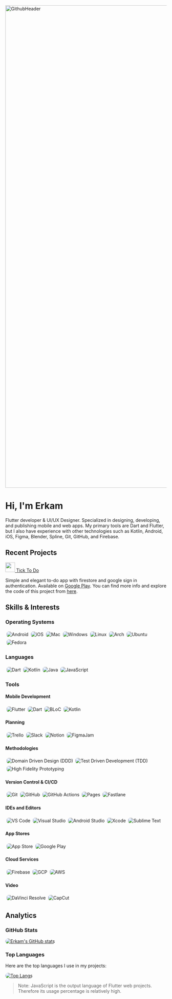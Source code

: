 <img width="1500" alt="GithubHeader" src="https://user-images.githubusercontent.com/62347408/147595828-50e52306-35c9-4fb9-99f4-f9c361b2d150.png">

<h1>Hi, I'm Erkam</h1>
<p>Flutter developer & UI/UX Designer. Specialized in designing, developing, and publishing mobile and web apps. My primary tools are Dart and Flutter, but I also have experience with other technologies such as Kotlin, Android, iOS, Figma, Blender, Spline, Git, GitHub, and Firebase.</p>

<h2>Recent Projects</h2>
<a href="https://github.com/erkam-dev/tick_to_do">
    <img src="https://github.com/erkam-dev/tick_to_do/assets/62347408/b32605fb-19ac-48a7-9c22-a62b92043e18" style="width:30px; height: 30px">
    Tick To Do
</a>

<p>Simple and elegant to-do app with firestore and google sign in authentication. Available on <a href="https://play.google.com/store/apps/details?id=com.mehmeterkam.tick_to_do">Google Play</a>. You can find more info and explore the code of this project from <a href="https://github.com/erkam-dev/tick_to_do">here</a>.</p>

<h2>Skills & Interests</h2>
<h3>Operating Systems</h3>
<div style="display: flex; flex-wrap: wrap;">
    <img src="https://img.shields.io/badge/Android-ADDC84?style=for-the-badge&logo=android&logoColor=darkgreen" alt="Android" style="border-radius:10px; padding: 4px">
    <img src="https://img.shields.io/badge/iOS-000000?style=for-the-badge&logo=apple&logoColor=black&color=white" alt="iOS" style="border-radius:10px; padding: 4px">
    <img src="https://img.shields.io/badge/Mac-000000?style=for-the-badge&logo=apple&logoColor=white" alt="Mac" style="border-radius:10px; padding: 4px">
    <img src="https://img.shields.io/badge/Windows-0078D6?style=for-the-badge&logo=windows&logoColor=white" alt="Windows" style="border-radius:10px; padding: 4px">
    <img src="https://img.shields.io/badge/Linux-FCC624?style=for-the-badge&logo=linux&logoColor=black" alt="Linux" style="border-radius:10px; padding: 4px">
    <img src="https://img.shields.io/badge/Arch-1793D1?style=for-the-badge&logo=arch-linux&logoColor=white" alt="Arch" style="border-radius:10px; padding: 4px">
    <img src="https://img.shields.io/badge/Ubuntu-E95420?style=for-the-badge&logo=ubuntu&logoColor=white" alt="Ubuntu" style="border-radius:10px; padding: 4px">
    <img src="https://img.shields.io/badge/Fedora-294172?style=for-the-badge&logo=fedora&logoColor=white" alt="Fedora" style="border-radius:10px; padding: 4px">
    
</div>

<h3>Languages</h3>
<div style="display: flex; flex-wrap: wrap;">
    <img src="https://img.shields.io/badge/Dart-0175C2?style=for-the-badge&logo=dart&logoColor=white" alt="Dart" style="border-radius:10px; padding: 4px">
    <img src="https://img.shields.io/badge/Kotlin-0095D5?style=for-the-badge&logo=kotlin&logoColor=white" alt="Kotlin" style="border-radius:10px; padding: 4px">
    <img src="https://img.shields.io/badge/Java-ED8B00?style=for-the-badge&logo=openjdk&logoColor=white" alt="Java" style="border-radius:10px; padding: 4px">
    <img src="https://img.shields.io/badge/JavaScript-F7DF1E?style=for-the-badge&logo=javascript&logoColor=black" alt="JavaScript" style="border-radius:10px; padding: 4px">
</div>

<h3>Tools</h3>

<h4>Mobile Development</h4>
<div style="display: flex; flex-wrap: wrap;">
    <img src="https://img.shields.io/badge/Flutter-02569B?style=for-the-badge&logo=flutter&logoColor=white" alt="Flutter" style="border-radius:10px; padding: 4px">
    <img src="https://img.shields.io/badge/Dart-0175C2?style=for-the-badge&logo=dart&logoColor=white" alt="Dart" style="border-radius:10px; padding: 4px">
    <img src="https://img.shields.io/badge/BLoC-5898F1?style=for-the-badge&logo=flutter&logoColor=white" alt="BLoC" style="border-radius:10px; padding: 4px">
    <img src="https://img.shields.io/badge/Kotlin-0095D5?style=for-the-badge&logo=kotlin&logoColor=white" alt="Kotlin" style="border-radius:10px; padding: 4px">
</div>

<h4>Planning</h4>
<div style="display: flex; flex-wrap: wrap;">
    <img src="https://img.shields.io/badge/Trello-0052CC?style=for-the-badge&logo=trello&logoColor=white" alt="Trello" style="border-radius:10px; padding: 4px">
    <img src="https://img.shields.io/badge/Slack-4A154B?style=for-the-badge&logo=slack&logoColor=white" alt="Slack" style="border-radius:10px; padding: 4px">
    <img src="https://img.shields.io/badge/Notion-000000?style=for-the-badge&logo=notion&logoColor=white" alt="Notion" style="border-radius:10px; padding: 4px">
    <img src="https://img.shields.io/badge/FigJam-0078D6?style=for-the-badge&logo=figma&logoColor=white" alt="FigmaJam" style="border-radius:10px; padding: 4px">
</div>

<h4>Methodologies</h4>
<div style="display: flex; flex-wrap: wrap;">
    <img src="https://img.shields.io/badge/Domain_Driven_Design-FB8C00?style=for-the-badge&logo=visualstudiocode&color=darkgreen" alt="Domain Driven Design (DDD)" style="border-radius:10px; padding: 4px">
    <img src="https://img.shields.io/badge/Test_Driven_Development-FF5555?style=for-the-badge&logo=visualstudio&logoColor=white&color=darkblue" alt="Test Driven Development (TDD)" style="border-radius:10px; padding: 4px">
    <img src="https://img.shields.io/badge/High_Fidelity_Prototyping-FF5555?style=for-the-badge&logo=figma&logoColor=white&color=purple" alt="High Fidelity Prototyping" style="border-radius:10px; padding: 4px">
</div>

<h4>Version Control & CI/CD</h4>
<div style="display: flex; flex-wrap: wrap;">
    <img src="https://img.shields.io/badge/Git-F05032?style=for-the-badge&logo=git&logoColor=white" alt="Git" style="border-radius:10px; padding: 4px">
    <img src="https://img.shields.io/badge/GitHub-181717?style=for-the-badge&logo=github&logoColor=white" alt="GitHub" style="border-radius:10px; padding: 4px">
    <img src="https://img.shields.io/badge/Actions-333333?style=for-the-badge&logo=github&logoColor=white" alt="GitHub Actions" style="border-radius:10px; padding: 4px">
    <img src="https://img.shields.io/badge/Pages-ffffff?style=for-the-badge&logo=github&logoColor=black" alt="Pages" style="border-radius:10px; padding: 4px">
    <img src="https://img.shields.io/badge/Fastlane-0000FF?style=for-the-badge&logo=fastlane&logoColor=white" alt="Fastlane" style="border-radius:10px; padding: 4px">
</div>

<h4>IDEs and Editors</h4>
<div style="display: flex; flex-wrap: wrap;">
    <img src="https://img.shields.io/badge/VS_Code-007ACC?style=for-the-badge&logo=visual-studio-code&logoColor=white&color=gray" alt="VS Code" style="border-radius:10px; padding: 4px">
    <img src="https://img.shields.io/badge/Visual_Studio-5C2D91?style=for-the-badge&logo=visual-studio&logoColor=white" alt="Visual Studio" style="border-radius:10px; padding: 4px">
    <img src="https://img.shields.io/badge/Android_Studio-ADDC84?style=for-the-badge&logo=android-studio&logoColor=darkgreen&color=ADDC84" alt="Android Studio" style="border-radius:10px; padding: 4px">
    <img src="https://img.shields.io/badge/Xcode-147EFB?style=for-the-badge&logo=xcode&logoColor=white" alt="Xcode" style="border-radius:10px; padding: 4px">
    <img src="https://img.shields.io/badge/Sublime-FF9800?style=for-the-badge&logo=sublime-text&logoColor=white" alt="Sublime Text" style="border-radius:10px; padding: 4px">
</div>

<h4>App Stores</h4>
<div style="display: flex; flex-wrap: wrap;">
    <img src="https://img.shields.io/badge/App_Store-0D96F6?style=for-the-badge&logo=app-store&logoColor=white" alt="App Store" style="border-radius:10px; padding: 4px">
    <img src="https://img.shields.io/badge/Google_Play-414141?style=for-the-badge&logo=google-play&logoColor=green&color=white" alt="Google Play" style="border-radius:10px; padding: 4px">
</div>

<h4>Cloud Services</h4>
<div style="display: flex; flex-wrap: wrap;">
    <img src="https://img.shields.io/badge/Firebase-FFCA28?style=for-the-badge&logo=firebase&logoColor=black" alt="Firebase" style="border-radius:10px; padding: 4px">
    <img src="https://img.shields.io/badge/GCP-4285F4?style=for-the-badge&logo=google-cloud&logoColor=white" alt="GCP" style="border-radius:10px; padding: 4px">
    <img src="https://img.shields.io/badge/AWS-232F3E?style=for-the-badge&logo=amazon-aws&logoColor=white" alt="AWS" style="border-radius:10px; padding: 4px">
</div>

<h4>Video</h4>
<div style="display: flex; flex-wrap: wrap;">
    <img src="https://img.shields.io/badge/DaVinci_Resolve-0C0C0C?style=for-the-badge&logo=davinci-resolve&logoColor=white" alt="DaVinci Resolve" style="border-radius:10px; padding: 4px">
    <img src="https://img.shields.io/badge/CapCut-FF0000?style=for-the-badge&color=white" alt="CapCut" style="border-radius:10px; padding: 4px">
</div>

<h2>Analytics</h2>
<h3>GitHub Stats</h3>
<a href="https://github.com/erkam-dev">
    <img src="https://github-readme-stats.vercel.app/api?username=erkam-dev&hide=contribs,prs&show_icons=true" alt="Erkam's GitHub stats" style="border-radius:24px">
</a>

<h3>Top Languages</h3>

<p>Here are the top languages I use in my projects:</p>
<a href="https://github.com/erkam-dev">
    <img src="https://github-readme-stats.vercel.app/api/top-langs/?username=erkam-dev" alt="Top Langs" style="border-radius:24px">
</a>
<blockquote>Note: JavaScript is the output language of Flutter web projects. Therefore its usage percentage is relatively high.</blockquote>
